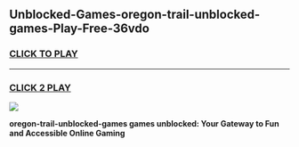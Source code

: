 
## Unblocked-Games-oregon-trail-unblocked-games-Play-Free-36vdo
<h3>
<a href="https://premium76.site?title=oregon-trail-unblocked-games&ref=17A">CLICK TO PLAY</a></h3>
<hr>

<h3>
<a href="https://premium76.site?title=oregon-trail-unblocked-games&ref=17A">CLICK 2 PLAY</a>
  
</h3>

<a href="https://premium76.site?title=oregon-trail-unblocked-games&ref=17A"><img src="https://clearcache.store/games.png"></a>


**oregon-trail-unblocked-games games unblocked: Your Gateway to Fun and Accessible Online Gaming**
